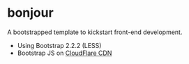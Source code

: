 bonjour
=======

A bootstrapped template to kickstart front-end development.

- Using Bootstrap 2.2.2 (LESS)
- Bootstrap JS on [CloudFlare CDN](http://cdnjs.com/)

